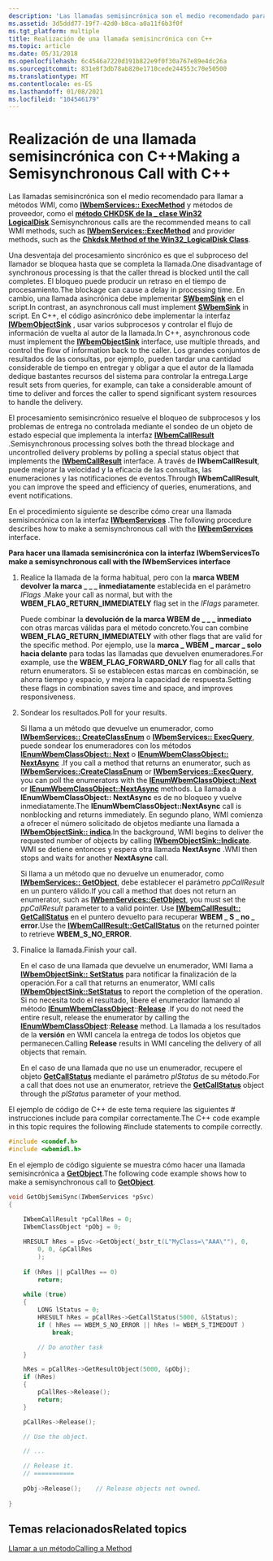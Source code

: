 ```yaml
---
description: 'Las llamadas semisincrónica son el medio recomendado para llamar a métodos WMI, como IWbemServices:: ExecMethod y métodos de proveedor, como el método CHKDSK de la \_ clase Win32 LogicalDisk.'
ms.assetid: 3d5ddd77-19f7-42d0-b8ca-a0a11f6b3f0f
ms.tgt_platform: multiple
title: Realización de una llamada semisincrónica con C++
ms.topic: article
ms.date: 05/31/2018
ms.openlocfilehash: 6c4546a7220d191b822e9f0f30a767e89e4dc26a
ms.sourcegitcommit: 831e8f3db78ab820e1710cede244553c70e50500
ms.translationtype: MT
ms.contentlocale: es-ES
ms.lasthandoff: 01/08/2021
ms.locfileid: "104546179"
---
```

# <a name="making-a-semisynchronous-call-with-c"></a><span data-ttu-id="fa47a-103">Realización de una llamada semisincrónica con C++</span><span class="sxs-lookup"><span data-stu-id="fa47a-103">Making a Semisynchronous Call with C++</span></span>

<span data-ttu-id="fa47a-104">Las llamadas semisincrónica son el medio recomendado para llamar a métodos WMI, como [**IWbemServices:: ExecMethod**](/windows/desktop/api/WbemCli/nf-wbemcli-iwbemservices-execmethod) y métodos de proveedor, como el [**método CHKDSK de la \_ clase Win32 LogicalDisk**](/windows/desktop/CIMWin32Prov/chkdsk-method-in-class-win32-logicaldisk).</span><span class="sxs-lookup"><span data-stu-id="fa47a-104">Semisynchronous calls are the recommended means to call WMI methods, such as [**IWbemServices::ExecMethod**](/windows/desktop/api/WbemCli/nf-wbemcli-iwbemservices-execmethod) and provider methods, such as the [**Chkdsk Method of the Win32\_LogicalDisk Class**](/windows/desktop/CIMWin32Prov/chkdsk-method-in-class-win32-logicaldisk).</span></span>

<span data-ttu-id="fa47a-105">Una desventaja del procesamiento sincrónico es que el subproceso del llamador se bloquea hasta que se completa la llamada.</span><span class="sxs-lookup"><span data-stu-id="fa47a-105">One disadvantage of synchronous processing is that the caller thread is blocked until the call completes.</span></span> <span data-ttu-id="fa47a-106">El bloqueo puede producir un retraso en el tiempo de procesamiento.</span><span class="sxs-lookup"><span data-stu-id="fa47a-106">The blockage can cause a delay in processing time.</span></span> <span data-ttu-id="fa47a-107">En cambio, una llamada asincrónica debe implementar [**SWbemSink**](swbemsink.md) en el script.</span><span class="sxs-lookup"><span data-stu-id="fa47a-107">In contrast, an asynchronous call must implement [**SWbemSink**](swbemsink.md) in script.</span></span> <span data-ttu-id="fa47a-108">En C++, el código asincrónico debe implementar la interfaz [**IWbemObjectSink**](iwbemobjectsink.md) , usar varios subprocesos y controlar el flujo de información de vuelta al autor de la llamada.</span><span class="sxs-lookup"><span data-stu-id="fa47a-108">In C++, asynchronous code must implement the [**IWbemObjectSink**](iwbemobjectsink.md) interface, use multiple threads, and control the flow of information back to the caller.</span></span> <span data-ttu-id="fa47a-109">Los grandes conjuntos de resultados de las consultas, por ejemplo, pueden tardar una cantidad considerable de tiempo en entregar y obligar a que el autor de la llamada dedique bastantes recursos del sistema para controlar la entrega.</span><span class="sxs-lookup"><span data-stu-id="fa47a-109">Large result sets from queries, for example, can take a considerable amount of time to deliver and forces the caller to spend significant system resources to handle the delivery.</span></span>

<span data-ttu-id="fa47a-110">El procesamiento semisincrónico resuelve el bloqueo de subprocesos y los problemas de entrega no controlada mediante el sondeo de un objeto de estado especial que implementa la interfaz [**IWbemCallResult**](/windows/desktop/api/Wbemcli/nn-wbemcli-iwbemcallresult) .</span><span class="sxs-lookup"><span data-stu-id="fa47a-110">Semisynchronous processing solves both the thread blockage and uncontrolled delivery problems by polling a special status object that implements the [**IWbemCallResult**](/windows/desktop/api/Wbemcli/nn-wbemcli-iwbemcallresult) interface.</span></span> <span data-ttu-id="fa47a-111">A través de **IWbemCallResult**, puede mejorar la velocidad y la eficacia de las consultas, las enumeraciones y las notificaciones de eventos.</span><span class="sxs-lookup"><span data-stu-id="fa47a-111">Through **IWbemCallResult**, you can improve the speed and efficiency of queries, enumerations, and event notifications.</span></span>

<span data-ttu-id="fa47a-112">En el procedimiento siguiente se describe cómo crear una llamada semisincrónica con la interfaz [**IWbemServices**](/windows/desktop/api/WbemCli/nn-wbemcli-iwbemservices) .</span><span class="sxs-lookup"><span data-stu-id="fa47a-112">The following procedure describes how to make a semisynchronous call with the [**IWbemServices**](/windows/desktop/api/WbemCli/nn-wbemcli-iwbemservices) interface.</span></span>

<span data-ttu-id="fa47a-113">**Para hacer una llamada semisincrónica con la interfaz IWbemServices**</span><span class="sxs-lookup"><span data-stu-id="fa47a-113">**To make a semisynchronous call with the IWbemServices interface**</span></span>

1.  <span data-ttu-id="fa47a-114">Realice la llamada de la forma habitual, pero con la **marca WBEM devolver la marca \_ \_ \_ inmediatamente** establecida en el parámetro *IFlags* .</span><span class="sxs-lookup"><span data-stu-id="fa47a-114">Make your call as normal, but with the **WBEM\_FLAG\_RETURN\_IMMEDIATELY** flag set in the *IFlags* parameter.</span></span>

    <span data-ttu-id="fa47a-115">Puede combinar la **devolución de la marca WBEM de \_ \_ \_ inmediato** con otras marcas válidas para el método concreto.</span><span class="sxs-lookup"><span data-stu-id="fa47a-115">You can combine **WBEM\_FLAG\_RETURN\_IMMEDIATELY** with other flags that are valid for the specific method.</span></span> <span data-ttu-id="fa47a-116">Por ejemplo, use la **marca \_ WBEM \_ marcar \_ solo hacia delante** para todas las llamadas que devuelven enumeradores.</span><span class="sxs-lookup"><span data-stu-id="fa47a-116">For example, use the **WBEM\_FLAG\_FORWARD\_ONLY** flag for all calls that return enumerators.</span></span> <span data-ttu-id="fa47a-117">Si se establecen estas marcas en combinación, se ahorra tiempo y espacio, y mejora la capacidad de respuesta.</span><span class="sxs-lookup"><span data-stu-id="fa47a-117">Setting these flags in combination saves time and space, and improves responsiveness.</span></span>

2.  <span data-ttu-id="fa47a-118">Sondear los resultados.</span><span class="sxs-lookup"><span data-stu-id="fa47a-118">Poll for your results.</span></span>

    <span data-ttu-id="fa47a-119">Si llama a un método que devuelve un enumerador, como [**IWbemServices:: CreateClassEnum**](/windows/desktop/api/WbemCli/nf-wbemcli-iwbemservices-createclassenum) o [**IWbemServices:: ExecQuery**](/windows/desktop/api/WbemCli/nf-wbemcli-iwbemservices-execquery), puede sondear los enumeradores con los métodos [**IEnumWbemClassObject:: Next**](/windows/desktop/api/Wbemcli/nf-wbemcli-ienumwbemclassobject-next) o [**IEnumWbemClassObject:: NextAsync**](/windows/desktop/api/Wbemcli/nf-wbemcli-ienumwbemclassobject-nextasync) .</span><span class="sxs-lookup"><span data-stu-id="fa47a-119">If you call a method that returns an enumerator, such as [**IWbemServices::CreateClassEnum**](/windows/desktop/api/WbemCli/nf-wbemcli-iwbemservices-createclassenum) or [**IWbemServices::ExecQuery**](/windows/desktop/api/WbemCli/nf-wbemcli-iwbemservices-execquery), you can poll the enumerators with the [**IEnumWbemClassObject::Next**](/windows/desktop/api/Wbemcli/nf-wbemcli-ienumwbemclassobject-next) or [**IEnumWbemClassObject::NextAsync**](/windows/desktop/api/Wbemcli/nf-wbemcli-ienumwbemclassobject-nextasync) methods.</span></span> <span data-ttu-id="fa47a-120">La llamada a **IEnumWbemClassObject:: NextAsync** es de no bloqueo y vuelve inmediatamente.</span><span class="sxs-lookup"><span data-stu-id="fa47a-120">The **IEnumWbemClassObject::NextAsync** call is nonblocking and returns immediately.</span></span> <span data-ttu-id="fa47a-121">En segundo plano, WMI comienza a ofrecer el número solicitado de objetos mediante una llamada a [**IWbemObjectSink:: indica**](/windows/desktop/api/Wbemcli/nf-wbemcli-iwbemobjectsink-indicate).</span><span class="sxs-lookup"><span data-stu-id="fa47a-121">In the background, WMI begins to deliver the requested number of objects by calling [**IWbemObjectSink::Indicate**](/windows/desktop/api/Wbemcli/nf-wbemcli-iwbemobjectsink-indicate).</span></span> <span data-ttu-id="fa47a-122">WMI se detiene entonces y espera otra llamada **NextAsync** .</span><span class="sxs-lookup"><span data-stu-id="fa47a-122">WMI then stops and waits for another **NextAsync** call.</span></span>

    <span data-ttu-id="fa47a-123">Si llama a un método que no devuelve un enumerador, como [**IWbemServices:: GetObject**](/windows/desktop/api/WbemCli/nf-wbemcli-iwbemservices-getobject), debe establecer el parámetro *ppCallResult* en un puntero válido.</span><span class="sxs-lookup"><span data-stu-id="fa47a-123">If you call a method that does not return an enumerator, such as [**IWbemServices::GetObject**](/windows/desktop/api/WbemCli/nf-wbemcli-iwbemservices-getobject), you must set the *ppCallResult* parameter to a valid pointer.</span></span> <span data-ttu-id="fa47a-124">Use [**IWbemCallResult:: GetCallStatus**](/windows/desktop/api/Wbemcli/nf-wbemcli-iwbemcallresult-getcallstatus) en el puntero devuelto para recuperar **WBEM \_ S \_ no \_ error**.</span><span class="sxs-lookup"><span data-stu-id="fa47a-124">Use the [**IWbemCallResult::GetCallStatus**](/windows/desktop/api/Wbemcli/nf-wbemcli-iwbemcallresult-getcallstatus) on the returned pointer to retrieve **WBEM\_S\_NO\_ERROR**.</span></span>

3.  <span data-ttu-id="fa47a-125">Finalice la llamada.</span><span class="sxs-lookup"><span data-stu-id="fa47a-125">Finish your call.</span></span>

    <span data-ttu-id="fa47a-126">En el caso de una llamada que devuelve un enumerador, WMI llama a [**IWbemObjectSink:: SetStatus**](/windows/desktop/api/Wbemcli/nf-wbemcli-iwbemobjectsink-setstatus) para notificar la finalización de la operación.</span><span class="sxs-lookup"><span data-stu-id="fa47a-126">For a call that returns an enumerator, WMI calls [**IWbemObjectSink::SetStatus**](/windows/desktop/api/Wbemcli/nf-wbemcli-iwbemobjectsink-setstatus) to report the completion of the operation.</span></span> <span data-ttu-id="fa47a-127">Si no necesita todo el resultado, libere el enumerador llamando al método [**IEnumWbemClassObject**](/windows/desktop/api/Wbemcli/nn-wbemcli-ienumwbemclassobject)::[**Release**](/windows/win32/api/unknwn/nf-unknwn-iunknown-release) .</span><span class="sxs-lookup"><span data-stu-id="fa47a-127">If you do not need the entire result, release the enumerator by calling the [**IEnumWbemClassObject**](/windows/desktop/api/Wbemcli/nn-wbemcli-ienumwbemclassobject)::[**Release**](/windows/win32/api/unknwn/nf-unknwn-iunknown-release) method.</span></span> <span data-ttu-id="fa47a-128">La llamada a los resultados de la **versión** en WMI cancela la entrega de todos los objetos que permanecen.</span><span class="sxs-lookup"><span data-stu-id="fa47a-128">Calling **Release** results in WMI canceling the delivery of all objects that remain.</span></span>

    <span data-ttu-id="fa47a-129">En el caso de una llamada que no use un enumerador, recupere el objeto [**GetCallStatus**](/windows/desktop/api/Wbemcli/nf-wbemcli-iwbemcallresult-getcallstatus) mediante el parámetro *plStatus* de su método.</span><span class="sxs-lookup"><span data-stu-id="fa47a-129">For a call that does not use an enumerator, retrieve the [**GetCallStatus**](/windows/desktop/api/Wbemcli/nf-wbemcli-iwbemcallresult-getcallstatus) object through the *plStatus* parameter of your method.</span></span>

<span data-ttu-id="fa47a-130">El ejemplo de código de C++ de este tema requiere las siguientes \# instrucciones include para compilar correctamente.</span><span class="sxs-lookup"><span data-stu-id="fa47a-130">The C++ code example in this topic requires the following \#include statements to compile correctly.</span></span>


```C++
#include <comdef.h>
#include <wbemidl.h>
```



<span data-ttu-id="fa47a-131">En el ejemplo de código siguiente se muestra cómo hacer una llamada semisincrónica a [**GetObject**](/windows/desktop/api/WbemCli/nf-wbemcli-iwbemservices-getobject).</span><span class="sxs-lookup"><span data-stu-id="fa47a-131">The following code example shows how to make a semisynchronous call to [**GetObject**](/windows/desktop/api/WbemCli/nf-wbemcli-iwbemservices-getobject).</span></span>


```C++
void GetObjSemiSync(IWbemServices *pSvc)
{

    IWbemCallResult *pCallRes = 0;
    IWbemClassObject *pObj = 0;
    
    HRESULT hRes = pSvc->GetObject(_bstr_t(L"MyClass=\"AAA\""), 0,
        0, 0, &pCallRes
        );
        
    if (hRes || pCallRes == 0)
        return;
        
    while (true)
    {
        LONG lStatus = 0;
        HRESULT hRes = pCallRes->GetCallStatus(5000, &lStatus);
        if ( hRes == WBEM_S_NO_ERROR || hRes != WBEM_S_TIMEDOUT )
            break;

        // Do another task
    }

    hRes = pCallRes->GetResultObject(5000, &pObj);
    if (hRes)
    {
        pCallRes->Release();
        return;
    }

    pCallRes->Release();

    // Use the object.

    // ...

    // Release it.
    // ===========
        
    pObj->Release();    // Release objects not owned.            
  
}
```



## <a name="related-topics"></a><span data-ttu-id="fa47a-132">Temas relacionados</span><span class="sxs-lookup"><span data-stu-id="fa47a-132">Related topics</span></span>

<dl> <dt>

[<span data-ttu-id="fa47a-133">Llamar a un método</span><span class="sxs-lookup"><span data-stu-id="fa47a-133">Calling a Method</span></span>](calling-a-method.md)
</dt> </dl>

 

 
